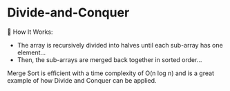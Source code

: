# Divide-and-Conquer

🧠 How It Works:
- The array is recursively divided into halves until each sub-array has one element...
- Then, the sub-arrays are merged back together in sorted order...

Merge Sort is efficient with a time complexity of O(n log n) and is a great example of how Divide and Conquer can be applied.
